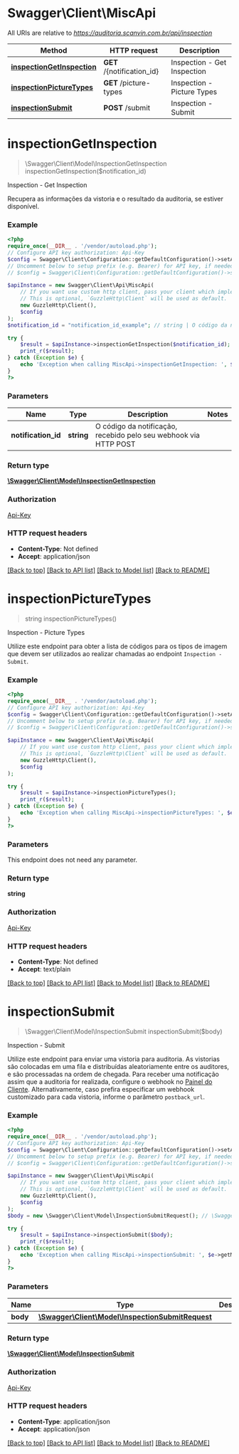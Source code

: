 # Swagger\Client\MiscApi

All URIs are relative to *https://auditoria.scanvin.com.br/api/inspection*

Method | HTTP request | Description
------------- | ------------- | -------------
[**inspectionGetInspection**](MiscApi.md#inspectiongetinspection) | **GET** /{notification_id} | Inspection - Get Inspection
[**inspectionPictureTypes**](MiscApi.md#inspectionpicturetypes) | **GET** /picture-types | Inspection - Picture Types
[**inspectionSubmit**](MiscApi.md#inspectionsubmit) | **POST** /submit | Inspection - Submit

# **inspectionGetInspection**
> \Swagger\Client\Model\InspectionGetInspection inspectionGetInspection($notification_id)

Inspection - Get Inspection

Recupera as informações da vistoria e o resultado da auditoria, se estiver disponível.

### Example
```php
<?php
require_once(__DIR__ . '/vendor/autoload.php');
// Configure API key authorization: Api-Key
$config = Swagger\Client\Configuration::getDefaultConfiguration()->setApiKey('X-Api-Key', 'YOUR_API_KEY');
// Uncomment below to setup prefix (e.g. Bearer) for API key, if needed
// $config = Swagger\Client\Configuration::getDefaultConfiguration()->setApiKeyPrefix('X-Api-Key', 'Bearer');

$apiInstance = new Swagger\Client\Api\MiscApi(
    // If you want use custom http client, pass your client which implements `GuzzleHttp\ClientInterface`.
    // This is optional, `GuzzleHttp\Client` will be used as default.
    new GuzzleHttp\Client(),
    $config
);
$notification_id = "notification_id_example"; // string | O código da notificação, recebido pelo seu webhook via HTTP POST

try {
    $result = $apiInstance->inspectionGetInspection($notification_id);
    print_r($result);
} catch (Exception $e) {
    echo 'Exception when calling MiscApi->inspectionGetInspection: ', $e->getMessage(), PHP_EOL;
}
?>
```

### Parameters

Name | Type | Description  | Notes
------------- | ------------- | ------------- | -------------
 **notification_id** | **string**| O código da notificação, recebido pelo seu webhook via HTTP POST |

### Return type

[**\Swagger\Client\Model\InspectionGetInspection**](../Model/InspectionGetInspection.md)

### Authorization

[Api-Key](../../README.md#Api-Key)

### HTTP request headers

 - **Content-Type**: Not defined
 - **Accept**: application/json

[[Back to top]](#) [[Back to API list]](../../README.md#documentation-for-api-endpoints) [[Back to Model list]](../../README.md#documentation-for-models) [[Back to README]](../../README.md)

# **inspectionPictureTypes**
> string inspectionPictureTypes()

Inspection - Picture Types

Utilize este endpoint para obter a lista de códigos para os tipos de imagem que devem ser utilizados ao realizar chamadas ao endpoint ```Inspection - Submit```.

### Example
```php
<?php
require_once(__DIR__ . '/vendor/autoload.php');
// Configure API key authorization: Api-Key
$config = Swagger\Client\Configuration::getDefaultConfiguration()->setApiKey('X-Api-Key', 'YOUR_API_KEY');
// Uncomment below to setup prefix (e.g. Bearer) for API key, if needed
// $config = Swagger\Client\Configuration::getDefaultConfiguration()->setApiKeyPrefix('X-Api-Key', 'Bearer');

$apiInstance = new Swagger\Client\Api\MiscApi(
    // If you want use custom http client, pass your client which implements `GuzzleHttp\ClientInterface`.
    // This is optional, `GuzzleHttp\Client` will be used as default.
    new GuzzleHttp\Client(),
    $config
);

try {
    $result = $apiInstance->inspectionPictureTypes();
    print_r($result);
} catch (Exception $e) {
    echo 'Exception when calling MiscApi->inspectionPictureTypes: ', $e->getMessage(), PHP_EOL;
}
?>
```

### Parameters
This endpoint does not need any parameter.

### Return type

**string**

### Authorization

[Api-Key](../../README.md#Api-Key)

### HTTP request headers

 - **Content-Type**: Not defined
 - **Accept**: text/plain

[[Back to top]](#) [[Back to API list]](../../README.md#documentation-for-api-endpoints) [[Back to Model list]](../../README.md#documentation-for-models) [[Back to README]](../../README.md)

# **inspectionSubmit**
> \Swagger\Client\Model\InspectionSubmit inspectionSubmit($body)

Inspection - Submit

Utilize este endpoint para enviar uma vistoria para auditoria. As vistorias são colocadas em uma fila e distribuídas aleatoriamente entre os auditores, e são processadas na ordem de chegada. Para receber uma notificação assim que a auditoria for realizada, configure o webhook no [Painel do Cliente](https://auditoria.scanvin.com.br/client/webhook). Alternativamente, caso prefira especificar um webhook customizado para cada vistoria, informe o parâmetro ```postback_url```.

### Example
```php
<?php
require_once(__DIR__ . '/vendor/autoload.php');
// Configure API key authorization: Api-Key
$config = Swagger\Client\Configuration::getDefaultConfiguration()->setApiKey('X-Api-Key', 'YOUR_API_KEY');
// Uncomment below to setup prefix (e.g. Bearer) for API key, if needed
// $config = Swagger\Client\Configuration::getDefaultConfiguration()->setApiKeyPrefix('X-Api-Key', 'Bearer');

$apiInstance = new Swagger\Client\Api\MiscApi(
    // If you want use custom http client, pass your client which implements `GuzzleHttp\ClientInterface`.
    // This is optional, `GuzzleHttp\Client` will be used as default.
    new GuzzleHttp\Client(),
    $config
);
$body = new \Swagger\Client\Model\InspectionSubmitRequest(); // \Swagger\Client\Model\InspectionSubmitRequest | 

try {
    $result = $apiInstance->inspectionSubmit($body);
    print_r($result);
} catch (Exception $e) {
    echo 'Exception when calling MiscApi->inspectionSubmit: ', $e->getMessage(), PHP_EOL;
}
?>
```

### Parameters

Name | Type | Description  | Notes
------------- | ------------- | ------------- | -------------
 **body** | [**\Swagger\Client\Model\InspectionSubmitRequest**](../Model/InspectionSubmitRequest.md)|  |

### Return type

[**\Swagger\Client\Model\InspectionSubmit**](../Model/InspectionSubmit.md)

### Authorization

[Api-Key](../../README.md#Api-Key)

### HTTP request headers

 - **Content-Type**: application/json
 - **Accept**: application/json

[[Back to top]](#) [[Back to API list]](../../README.md#documentation-for-api-endpoints) [[Back to Model list]](../../README.md#documentation-for-models) [[Back to README]](../../README.md)

